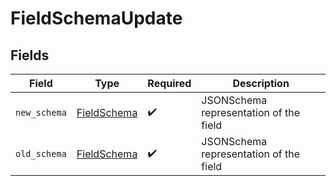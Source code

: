 # FieldSchemaUpdate


## Fields

| Field                                             | Type                                              | Required                                          | Description                                       |
| ------------------------------------------------- | ------------------------------------------------- | ------------------------------------------------- | ------------------------------------------------- |
| `new_schema`                                      | [FieldSchema](../../models/shared/fieldschema.md) | :heavy_check_mark:                                | JSONSchema representation of the field            |
| `old_schema`                                      | [FieldSchema](../../models/shared/fieldschema.md) | :heavy_check_mark:                                | JSONSchema representation of the field            |